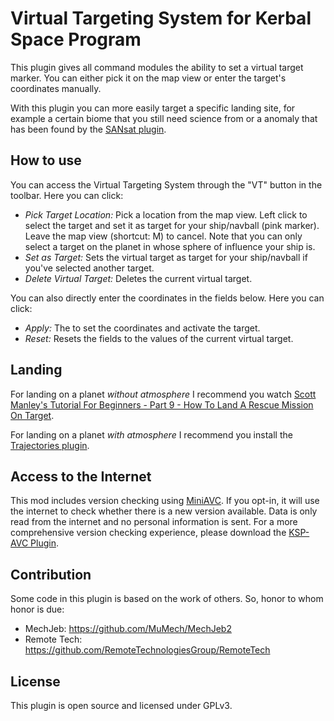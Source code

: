 Virtual Targeting System for Kerbal Space Program
=================================================

This plugin gives all command modules the ability to set a virtual target marker. You can either pick
it on the map view or enter the target's coordinates manually.

With this plugin you can more easily target a specific landing site, for example a certain biome that
you still need science from or a anomaly that has been found by the [SANsat plugin](https://kerbalstuff.com/mod/249/SCANsat).

How to use
----------
You can access the Virtual Targeting System through the "VT" button in the toolbar. Here you can click:

 * *Pick Target Location:* Pick a location from the map view. Left click to select the target and set
   it as target for your ship/navball (pink marker). Leave the map view (shortcut: M) to cancel. Note
   that you can only select a target on the planet in whose sphere of influence your ship is.
 * *Set as Target:* Sets the virtual target as target for your ship/navball if you've selected another
   target.
 * *Delete Virtual Target:* Deletes the current virtual target.

You can also directly enter the coordinates in the fields below. Here you can click:

 * *Apply:* The to set the coordinates and activate the target.
 * *Reset:* Resets the fields to the values of the current virtual target.


Landing
-------
For landing on a planet *without atmosphere* I recommend you watch [Scott Manley's Tutorial For Beginners - Part 9 - 
How To Land A Rescue Mission On Target](http://youtu.be/38IYZUizX3E?list=PLYu7z3I8tdEmqpOkQZCl5SZB5t0vXuxE0).

For landing on a planet *with atmosphere* I recommend you install the [Trajectories plugin](https://kerbalstuff.com/mod/238/Trajectories).


Access to the Internet
----------------------
This mod includes version checking using [MiniAVC](http://forum.kerbalspaceprogram.com/threads/79745).
If you opt-in, it will use the internet to check whether there is a new version available. Data is only
read from the internet and no personal information is sent. For a more comprehensive version checking
experience, please download the [KSP-AVC Plugin](http://forum.kerbalspaceprogram.com/threads/79745).


Contribution
------------
Some code in this plugin is based on the work of others. So, honor to whom honor is due:

 * MechJeb: https://github.com/MuMech/MechJeb2
 * Remote Tech: https://github.com/RemoteTechnologiesGroup/RemoteTech


License
-------
This plugin is open source and licensed under GPLv3.
